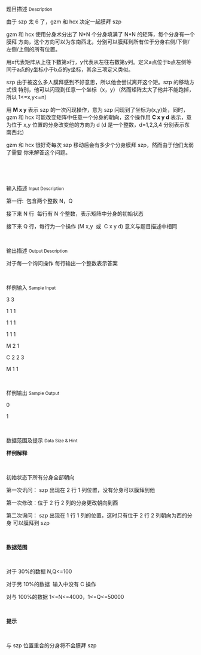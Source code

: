 <div class="panel panel-default">
<div class="area-title">
<span>
题目描述
<small>Description</small>
</span></div>
<div class="panel-body">

<p>由于 szp 太 6 了，gzm 和 hcx 决定一起膜拜 szp</p><p>gzm 和 hcx 使用分身术分出了 N*N 个分身填满了 N*N 的矩阵，每个分身有一个膜拜 方向，这个方向可以为东南西北，分别可以膜拜到所有位于分身右侧/下侧/左侧/上侧的所有位置。</p><p>用x代表矩阵从上往下数第x行，y代表从左往右数第y列。定义a点位于b点左侧等同于a点的y坐标小于b点的y坐标，其余三项定义类似。</p><p>szp 由于被这么多人膜拜感到不好意思，所以他会尝试离开这个矩。szp 的移动方式很 特别，他可以闪现到任意一个坐标（x，y）（然而矩阵太大了他并不能跑掉，所以 1&lt;=x,y&lt;=n）</p><p>用 <strong>M x y</strong> 表示 szp 的一次闪现操作，意为 szp 闪现到了坐标为(x,y)处，同时，gzm 和 hcx 可能改变矩阵中任意一个分身的朝向，这个操作用 <strong>C x y d</strong> 表示，意为位于 x,y 位置的分身改变他的方向为 d (d 是一个整数，d=1,2,3,4 分别表示东南西北)</p><p>gzm 和 hcx 很好奇每次 szp 移动后会有多少个分身膜拜 szp，然而由于他们太弱了需要 你来解答这个问题。</p><p><br></p><p><br></p>

</div>
</div>

<div class="panel panel-default">
<div class="area-title">
<span>
输入描述
<small>Input Description</small>
</span></div>
<div class="panel-body">
<p>第一行:  包含两个整数 N，Q</p><p>接下来 N 行  每行有 N 个整数，表示矩阵中分身的初始状态</p><p>接下来 Q 行，每行为一个操作 (M x,y  或  C x y d) 意义与题目描述中相同</p><p><br></p>

</div>
</div>
<div  class="panel panel-default">
<div class="area-title">
<span>
输出描述
<small>Output Description</small>
</span></div>
<div class="panel-body">

<p>对于每一个询问操作 每行输出一个整数表示答案<br/></p><p><br/></p>

</div>
</div>


<div class="panel panel-default">
<div class="area-title">
<span>
样例输入
<small>Sample Input</small>
</span></div>
<div class="panel-body">
<p>3 3</p><p>1 1 1</p><p>1 1 1</p><p>1 1 1</p><p>M 2 1</p><p>C 2 2 3</p><p>M 1 1</p><p><br></p>

</div>
</div>

<div class="panel panel-default">
<div class="area-title">
<span>
样例输出
<small>Sample Output</small>
</span></div>
<div class="panel-body">
<p>0</p><p>1</p><p><br></p>

</div>
</div>

<div class="panel panel-default">
<div class="area-title">
<span>
数据范围及提示
<small>Data Size & Hint</small>
</span></div>
<div class="panel-body">
<p><strong>样例解释</strong></p><p><br></p><p>初始状态下所有分身全部朝向<br></p><p>第一次讯问： szp 出现在 2 行 1 列位置，没有分身可以膜拜到他 </p><p>第一次修改：位于 2 行 2 列的分身更改朝向到西</p><p>第二次询问： szp 出现在 1 行 1 列的位置，这时只有位于 2 行 2 列朝向为西的分身 可以膜拜到 szp</p><p><strong><br></strong></p><p><strong>数据范围</strong><br></p><p><br></p><p>对于 30%的数据 N,Q&lt;=100</p><p>对于另 10%的数据  输入中没有 C 操作</p><p>对与 100%的数据 1&lt;=N&lt;=4000，1&lt;=Q&lt;=50000</p><p><br></p><p><strong>提示</strong></p><p><br></p><p>与 szp 位置重合的分身将不会膜拜 szp</p><p><br></p><p><br></p><p><br></p>
</div>
</div>